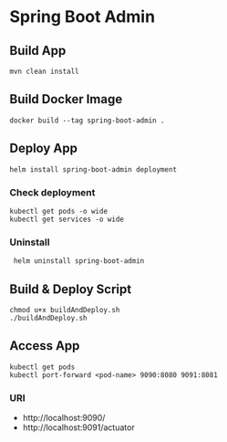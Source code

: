 # Spring Boot Admin

## Build App

    mvn clean install

## Build Docker Image

    docker build --tag spring-boot-admin .

## Deploy App

    helm install spring-boot-admin deployment

### Check deployment

    kubectl get pods -o wide
    kubectl get services -o wide

### Uninstall

     helm uninstall spring-boot-admin

## Build & Deploy Script

    chmod u+x buildAndDeploy.sh
    ./buildAndDeploy.sh

## Access App

    kubectl get pods
    kubectl port-forward <pod-name> 9090:8080 9091:8081

### URI

- http://localhost:9090/
- http://localhost:9091/actuator
